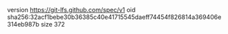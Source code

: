 version https://git-lfs.github.com/spec/v1
oid sha256:32acf1bebe30b36385c40e41715545daeff74454f826814a369406e314eb987b
size 372
